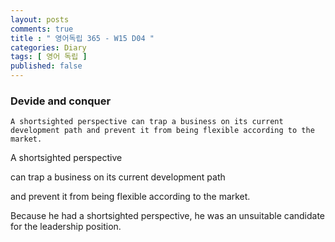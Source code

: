 ```yaml
---
layout: posts
comments: true
title : " 영어독립 365 - W15 D04 "
categories: Diary
tags: [ 영어 독립 ]
published: false
---
```


### Devide and conquer

```text
A shortsighted perspective can trap a business on its current development path and prevent it from being flexible according to the market.
```

A shortsighted perspective

can trap a business on its current development path

and prevent it from being flexible according to the market.

Because he had a shortsighted perspective, he was an unsuitable candidate for the leadership position.
